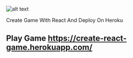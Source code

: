 ![alt text](http://i.imgur.com/yD02rdn.png)

Create Game With React And Deploy On Heroku
## Play Game https://create-react-game.herokuapp.com/
